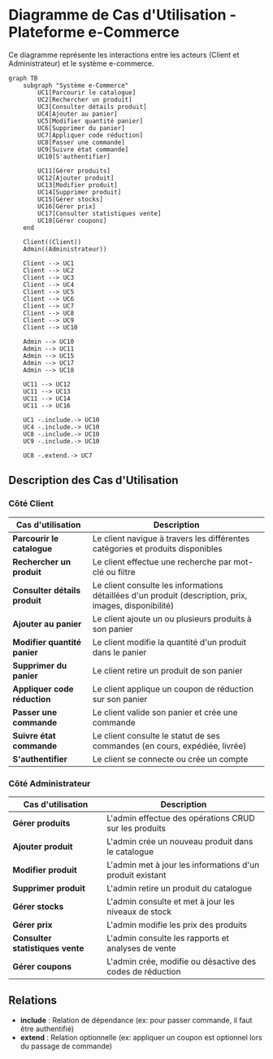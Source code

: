 # Diagramme de Cas d'Utilisation - Plateforme e-Commerce

Ce diagramme représente les interactions entre les acteurs (Client et Administrateur) et le système e-commerce.

```mermaid
graph TB
    subgraph "Système e-Commerce"
        UC1[Parcourir le catalogue]
        UC2[Rechercher un produit]
        UC3[Consulter détails produit]
        UC4[Ajouter au panier]
        UC5[Modifier quantité panier]
        UC6[Supprimer du panier]
        UC7[Appliquer code réduction]
        UC8[Passer une commande]
        UC9[Suivre état commande]
        UC10[S'authentifier]
        
        UC11[Gérer produits]
        UC12[Ajouter produit]
        UC13[Modifier produit]
        UC14[Supprimer produit]
        UC15[Gérer stocks]
        UC16[Gérer prix]
        UC17[Consulter statistiques vente]
        UC18[Gérer coupons]
    end
    
    Client((Client))
    Admin((Administrateur))
    
    Client --> UC1
    Client --> UC2
    Client --> UC3
    Client --> UC4
    Client --> UC5
    Client --> UC6
    Client --> UC7
    Client --> UC8
    Client --> UC9
    Client --> UC10
    
    Admin --> UC10
    Admin --> UC11
    Admin --> UC15
    Admin --> UC17
    Admin --> UC18
    
    UC11 --> UC12
    UC11 --> UC13
    UC11 --> UC14
    UC11 --> UC16
    
    UC1 -.include.-> UC10
    UC4 -.include.-> UC10
    UC8 -.include.-> UC10
    UC9 -.include.-> UC10
    
    UC8 -.extend.-> UC7
```

## Description des Cas d'Utilisation

### Côté Client

| Cas d'utilisation | Description |
|-------------------|-------------|
| **Parcourir le catalogue** | Le client navigue à travers les différentes catégories et produits disponibles |
| **Rechercher un produit** | Le client effectue une recherche par mot-clé ou filtre |
| **Consulter détails produit** | Le client consulte les informations détaillées d'un produit (description, prix, images, disponibilité) |
| **Ajouter au panier** | Le client ajoute un ou plusieurs produits à son panier |
| **Modifier quantité panier** | Le client modifie la quantité d'un produit dans le panier |
| **Supprimer du panier** | Le client retire un produit de son panier |
| **Appliquer code réduction** | Le client applique un coupon de réduction sur son panier |
| **Passer une commande** | Le client valide son panier et crée une commande |
| **Suivre état commande** | Le client consulte le statut de ses commandes (en cours, expédiée, livrée) |
| **S'authentifier** | Le client se connecte ou crée un compte |

### Côté Administrateur

| Cas d'utilisation | Description |
|-------------------|-------------|
| **Gérer produits** | L'admin effectue des opérations CRUD sur les produits |
| **Ajouter produit** | L'admin crée un nouveau produit dans le catalogue |
| **Modifier produit** | L'admin met à jour les informations d'un produit existant |
| **Supprimer produit** | L'admin retire un produit du catalogue |
| **Gérer stocks** | L'admin consulte et met à jour les niveaux de stock |
| **Gérer prix** | L'admin modifie les prix des produits |
| **Consulter statistiques vente** | L'admin consulte les rapports et analyses de vente |
| **Gérer coupons** | L'admin crée, modifie ou désactive des codes de réduction |

## Relations

- **include** : Relation de dépendance (ex: pour passer commande, il faut être authentifié)
- **extend** : Relation optionnelle (ex: appliquer un coupon est optionnel lors du passage de commande)

